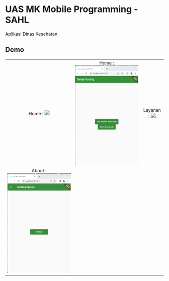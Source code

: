 # UAS MK Mobile Programming - SAHL

Aplikasi Dinas Kesehatan

## Demo
| | | |
|:-------------------------:|:-------------------------:|:-------------------------:|
|Home : <img width="1024" src="https://github.com/MasSahal/mobile-navigation-route-generator/blob/main/assets/login.png?raw=true">|Home : <img width="1024" src="https://github.com/MasSahal/mobile-navigation-route-generator/blob/main/assets/home.png?raw=true">|Layanan : <img width="1024" src="https://github.com/MasSahal/mobile-navigation-route-generator/blob/main/assets/layanan.png?raw=true">|
|About : <img width="1024" src="https://github.com/MasSahal/mobile-navigation-route-generator/blob/main/assets/about.png?raw=true">|
